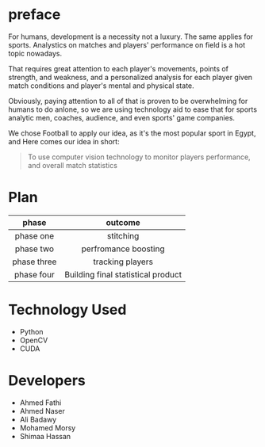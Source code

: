 
# preface

 For humans, development is a necessity not a luxury. The same applies for sports. Analystics on matches and players' performance on field is a hot topic nowadays.
 
 That requires great attention to each player's movements, points of strength, and weakness, and a personalized analysis for each player given match conditions and player's mental and physical state.
 
 Obviously, paying attention to all of that is proven to be overwhelming for humans to do anlone, so we are using technology aid to ease that for sports analytic men, coaches, audience, and even sports' game companies.
 
 We chose Football to apply our idea, as it's the most popular sport in Egypt, and Here comes our idea in short:
 > To use computer vision technology to monitor players performance, and overall match statistics

# Plan


| phase | outcome|  
| :---: | :---: |  
| phase one | stitching |  
| phase two | perfromance boosting |  
| phase three | tracking players |  
| phase four | Building final statistical product |  

# Technology Used

* Python
* OpenCV
* CUDA


# Developers

* Ahmed Fathi
* Ahmed Naser
* Ali Badawy
* Mohamed Morsy
* Shimaa Hassan

